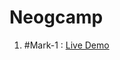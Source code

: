 # Neogcamp

<ol>
<li>#Mark-1 : <a href="https://replit.com/@gkp123/Mark-1#index.js?embed=1&output=1" target="_blank">Live Demo</a></li>
</ol>
